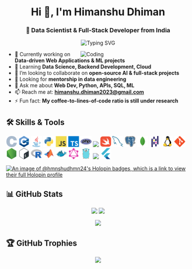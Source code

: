 <h1 align="center">Hi 👋, I'm Himanshu Dhiman</h1>
<h3 align="center">🚀 Data Scientist & Full-Stack Developer from India</h3>

<p align="center">
  <img src="https://readme-typing-svg.demolab.com?font=Fira+Code&weight=500&pause=1000&color=00A550&width=435&lines=Passionate+about+Data+Science+%26+AI;Building+interactive+web+apps;Love+Python%2C+SQL%2C+ML+and+AI" alt="Typing SVG" />
</p>

<img align="right" alt="Coding" width="300" src="https://media1.giphy.com/media/v1.Y2lkPTc5MGI3NjExajFjZ3JxdnMwZ2RoeWk2anlrazN4azE4NmhkMGJkc2picXIxcWQ4aSZlcD12MV9pbnRlcm5hbF9naWZfYnlfaWQmY3Q9Zw/JyxdzuAaxZnPH7TyRd/giphy.gif">

- 🔭 Currently working on **Data-driven Web Applications & ML projects**  
- 🌱 Learning **Data Science, Backend Development, Cloud**  
- 👯 I’m looking to collaborate on **open-source AI & full-stack projects**  
- 🤝 Looking for **mentorship in data engineering**  
- 💬 Ask me about **Web Dev, Python, APIs, SQL, ML**  
- 📫 Reach me at: **himanshu.dhiman2023@gmail.com**  
- ⚡ Fun fact: **My coffee-to-lines-of-code ratio is still under research**


## 🛠️ Skills & Tools

<p align="left">
  <img src="https://raw.githubusercontent.com/devicons/devicon/master/icons/c/c-original.svg" width="30"/>
  <img src="https://raw.githubusercontent.com/devicons/devicon/master/icons/cplusplus/cplusplus-original.svg" width="30"/>
  <img src="https://raw.githubusercontent.com/devicons/devicon/master/icons/java/java-original.svg" width="30"/>
  <img src="https://raw.githubusercontent.com/devicons/devicon/master/icons/python/python-original.svg" width="30"/>
  <img src="https://raw.githubusercontent.com/devicons/devicon/master/icons/javascript/javascript-original.svg" width="30"/>
  <img src="https://raw.githubusercontent.com/devicons/devicon/master/icons/typescript/typescript-original.svg" width="30"/>
  <img src="https://raw.githubusercontent.com/devicons/devicon/master/icons/php/php-original.svg" width="30"/>
  <img src="https://www.vectorlogo.zone/logos/kotlinlang/kotlinlang-icon.svg" width="30"/>
  <img src="https://raw.githubusercontent.com/devicons/devicon/master/icons/swift/swift-original.svg" width="30"/>
  <img src="https://raw.githubusercontent.com/devicons/devicon/master/icons/mysql/mysql-original.svg" width="30"/>
  <img src="https://raw.githubusercontent.com/devicons/devicon/master/icons/postgresql/postgresql-original.svg" width="30"/>
  <img src="https://raw.githubusercontent.com/devicons/devicon/master/icons/mongodb/mongodb-original.svg" width="30"/>
  <img src="https://raw.githubusercontent.com/devicons/devicon/master/icons/pandas/pandas-original.svg" width="30"/>
  <img src="https://raw.githubusercontent.com/devicons/devicon/master/icons/linux/linux-original.svg" width="30"/>
  <img src="https://raw.githubusercontent.com/devicons/devicon/master/icons/git/git-original.svg" width="30"/>
  <img src="https://raw.githubusercontent.com/devicons/devicon/master/icons/nodejs/nodejs-original.svg" width="30"/>
  <img src="https://raw.githubusercontent.com/devicons/devicon/master/icons/bash/bash-original.svg" width="30"/>
  <img src="https://raw.githubusercontent.com/devicons/devicon/master/icons/r/r-original.svg" width="30"/>
  <img src="https://raw.githubusercontent.com/devicons/devicon/master/icons/matlab/matlab-original.svg" width="30"/>
  <img src="https://raw.githubusercontent.com/devicons/devicon/master/icons/docker/docker-original.svg" width="30"/>
  <img src="https://raw.githubusercontent.com/devicons/devicon/master/icons/graphql/graphql-plain.svg" width="30"/>
  <img src="https://raw.githubusercontent.com/devicons/devicon/master/icons/go/go-original.svg" width="30"/>
  <img src="https://reactnative.dev/img/header_logo.svg" width="30"/>
  <img src="https://raw.githubusercontent.com/devicons/devicon/master/icons/flutter/flutter-original.svg" width="30"/>
</p>

[![An image of @hmnshudhmn24's Holopin badges, which is a link to view their full Holopin profile](https://holopin.me/hmnshudhmn24)](https://holopin.io/@hmnshudhmn24)

## 📊 GitHub Stats

<p align="center">
  <img src="https://github-readme-stats.vercel.app/api?username=hmnshudhmn24&show_icons=true&theme=default" width="400"/>
  <img src="https://github-readme-stats.vercel.app/api/top-langs/?username=hmnshudhmn24&layout=compact&theme=default" width="300"/>
</p>

<p align="center">
  <img src="https://streak-stats.demolab.com?user=hmnshudhmn24&theme=default" width="500"/>
</p>

## 🏆 GitHub Trophies

<p align="center">
  <img src="https://github-profile-trophy.vercel.app/?username=hmnshudhmn24&theme=flat&row=1&column=7"/>
</p>
